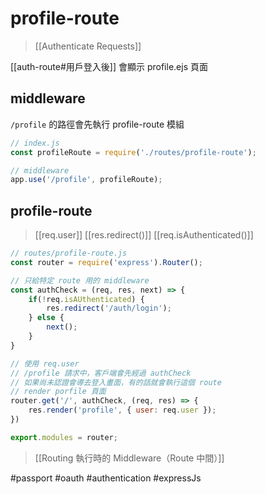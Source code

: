 # profile-route
>[[Authenticate Requests]]

[[auth-route#用戶登入後]] 會顯示 profile.ejs 頁面
## middleware
`/profile` 的路徑會先執行 profile-route 模組
```js
// index.js
const profileRoute = require('./routes/profile-route');

// middleware
app.use('/profile', profileRoute);
```

## profile-route
>[[req.user]]
>[[res.redirect()]]
>[[req.isAuthenticated()]]
```js
// routes/profile-route.js
const router = require('express').Router();

// 只給特定 route 用的 middleware 
const authCheck = (req, res, next) => {
	if(!req.isAUthenticated) {
		res.redirect('/auth/login');
	} else {
		next();
	}
}

// 使用 req.user
// /profile 請求中，客戶端會先經過 authCheck
// 如果尚未認證會導去登入畫面，有的話就會執行這個 route
// render porfile 頁面
router.get('/', authCheck, (req, res) => {
	res.render('profile', { user: req.user });
})

export.modules = router;
```
>[[Routing 執行時的 Middleware（Route 中間）]]

#passport #oauth #authentication #expressJs